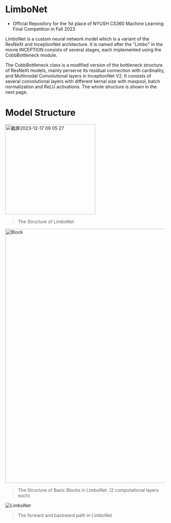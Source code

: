 # LimboNet
- Official Repository for the 1st place of NYUSH CS360 Machine Learning Final Competition in Fall 2023


LimboNet is a custom neural network model which is a variant of the ResNeXt and InceptionNet architecture. It is named after the "Limbo" in the movie INCEPTION consists of several stages, each implemented using the CobbBottleneck module.

The CobbBottleneck class is a modified version of the bottleneck structure of ResNeXt models, mainly perserve its residual connection with cardinality, and Multimodal Convolutional layers in InceptionNet V2. It consists of several convolutional layers with different kernal size with maxpool, batch normalization and ReLU activations. The whole structure is shown in the next page.

# Model Structure

<img width="283" alt="截屏2023-12-17 09 05 27" src="https://github.com/Exiam6/LimboNet/assets/121872598/363904d4-ed80-455c-b5f9-9fc3ddfc52f1">

> The Structure of LimboNet

<img width="797" alt="Block" src="https://github.com/Exiam6/LimboNet/assets/121872598/a8a0ad25-9cfd-4dec-acfd-74445072823e">

> The Structure of Basic Blocks in LimboNet. (2 computational layers each)

![LimboNet](https://github.com/Exiam6/LimboNet/assets/121872598/b506ea3f-1323-4919-975d-f78315dd6a73)
> The forward and backward path in LimboNet
